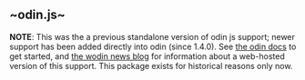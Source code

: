 ## ~odin.js~

**NOTE**: This was the a previous standalone version of odin js support; newer support has been added directly into odin (since 1.4.0). See [the odin docs](https://mrc-ide.github.io/odin/reference/odin_js_bundle.html) to get started, and [the wodin news blog](https://reside-ic.github.io/wodin-news/) for information about a web-hosted version of this support. This package exists for historical reasons only now.
